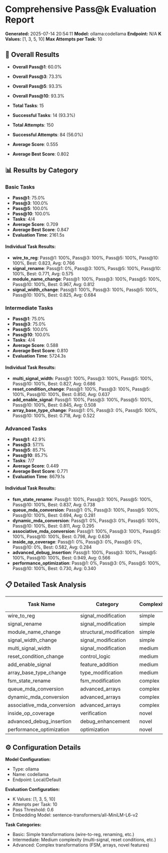 # Comprehensive Pass@k Evaluation Report

**Generated:** 2025-07-14 20:54:11
**Model:** ollama:codellama
**Endpoint:** N/A
**K Values:** [1, 3, 5, 10]
**Max Attempts per Task:** 10

## 🎯 Overall Results

- **Overall Pass@1**: 60.0%
- **Overall Pass@3**: 73.3%
- **Overall Pass@5**: 93.3%
- **Overall Pass@10**: 93.3%

- **Total Tasks**: 15
- **Successful Tasks**: 14 (93.3%)
- **Total Attempts**: 150
- **Successful Attempts**: 84 (56.0%)
- **Average Score**: 0.555
- **Average Best Score**: 0.802

## 📊 Results by Category

### Basic Tasks

- **Pass@1**: 75.0%
- **Pass@3**: 100.0%
- **Pass@5**: 100.0%
- **Pass@10**: 100.0%
- **Tasks**: 4/4
- **Average Score**: 0.709
- **Average Best Score**: 0.847
- **Evaluation Time**: 2161.5s

#### Individual Task Results:

- **wire_to_reg**: Pass@1: 100%, Pass@3: 100%, Pass@5: 100%, Pass@10: 100%, Best: 0.823, Avg: 0.766
- **signal_rename**: Pass@1: 0%, Pass@3: 100%, Pass@5: 100%, Pass@10: 100%, Best: 0.771, Avg: 0.575
- **module_name_change**: Pass@1: 100%, Pass@3: 100%, Pass@5: 100%, Pass@10: 100%, Best: 0.967, Avg: 0.812
- **signal_width_change**: Pass@1: 100%, Pass@3: 100%, Pass@5: 100%, Pass@10: 100%, Best: 0.825, Avg: 0.684

### Intermediate Tasks

- **Pass@1**: 75.0%
- **Pass@3**: 75.0%
- **Pass@5**: 100.0%
- **Pass@10**: 100.0%
- **Tasks**: 4/4
- **Average Score**: 0.588
- **Average Best Score**: 0.810
- **Evaluation Time**: 5724.3s

#### Individual Task Results:

- **multi_signal_width**: Pass@1: 100%, Pass@3: 100%, Pass@5: 100%, Pass@10: 100%, Best: 0.827, Avg: 0.686
- **reset_condition_change**: Pass@1: 100%, Pass@3: 100%, Pass@5: 100%, Pass@10: 100%, Best: 0.850, Avg: 0.637
- **add_enable_signal**: Pass@1: 100%, Pass@3: 100%, Pass@5: 100%, Pass@10: 100%, Best: 0.845, Avg: 0.508
- **array_base_type_change**: Pass@1: 0%, Pass@3: 0%, Pass@5: 100%, Pass@10: 100%, Best: 0.718, Avg: 0.522

### Advanced Tasks

- **Pass@1**: 42.9%
- **Pass@3**: 57.1%
- **Pass@5**: 85.7%
- **Pass@10**: 85.7%
- **Tasks**: 7/7
- **Average Score**: 0.449
- **Average Best Score**: 0.771
- **Evaluation Time**: 8679.1s

#### Individual Task Results:

- **fsm_state_rename**: Pass@1: 100%, Pass@3: 100%, Pass@5: 100%, Pass@10: 100%, Best: 0.837, Avg: 0.738
- **queue_mda_conversion**: Pass@1: 0%, Pass@3: 100%, Pass@5: 100%, Pass@10: 100%, Best: 0.694, Avg: 0.281
- **dynamic_mda_conversion**: Pass@1: 0%, Pass@3: 0%, Pass@5: 100%, Pass@10: 100%, Best: 0.811, Avg: 0.295
- **associative_mda_conversion**: Pass@1: 100%, Pass@3: 100%, Pass@5: 100%, Pass@10: 100%, Best: 0.798, Avg: 0.636
- **inside_op_coverage**: Pass@1: 0%, Pass@3: 0%, Pass@5: 0%, Pass@10: 0%, Best: 0.582, Avg: 0.284
- **advanced_debug_insertion**: Pass@1: 100%, Pass@3: 100%, Pass@5: 100%, Pass@10: 100%, Best: 0.949, Avg: 0.566
- **performance_optimization**: Pass@1: 0%, Pass@3: 0%, Pass@5: 100%, Pass@10: 100%, Best: 0.730, Avg: 0.340

## 📋 Detailed Task Analysis

| Task Name | Category | Complexity | Pass@1 | Pass@3 | Pass@5 | Pass@10 | Best Score | Avg Score |
|-----------|----------|------------|--------|--------|--------|---------|------------|-----------|
| wire_to_reg | signal_modification | simple | 100% | 100% | 100% | 100% | 0.823 | 0.766 |
| signal_rename | signal_modification | simple | 0% | 100% | 100% | 100% | 0.771 | 0.575 |
| module_name_change | structural_modification | simple | 100% | 100% | 100% | 100% | 0.967 | 0.812 |
| signal_width_change | signal_modification | simple | 100% | 100% | 100% | 100% | 0.825 | 0.684 |
| multi_signal_width | signal_modification | medium | 100% | 100% | 100% | 100% | 0.827 | 0.686 |
| reset_condition_change | control_logic | medium | 100% | 100% | 100% | 100% | 0.850 | 0.637 |
| add_enable_signal | feature_addition | medium | 100% | 100% | 100% | 100% | 0.845 | 0.508 |
| array_base_type_change | type_modification | medium | 0% | 0% | 100% | 100% | 0.718 | 0.522 |
| fsm_state_rename | fsm_modification | complex | 100% | 100% | 100% | 100% | 0.837 | 0.738 |
| queue_mda_conversion | advanced_arrays | complex | 0% | 100% | 100% | 100% | 0.694 | 0.281 |
| dynamic_mda_conversion | advanced_arrays | complex | 0% | 0% | 100% | 100% | 0.811 | 0.295 |
| associative_mda_conversion | advanced_arrays | complex | 100% | 100% | 100% | 100% | 0.798 | 0.636 |
| inside_op_coverage | verification | novel | 0% | 0% | 0% | 0% | 0.582 | 0.284 |
| advanced_debug_insertion | debug_enhancement | novel | 100% | 100% | 100% | 100% | 0.949 | 0.566 |
| performance_optimization | optimization | novel | 0% | 0% | 100% | 100% | 0.730 | 0.340 |


## ⚙️ Configuration Details

**Model Configuration:**
- Type: ollama
- Name: codellama
- Endpoint: Local/Default

**Evaluation Configuration:**
- K Values: [1, 3, 5, 10]
- Attempts per Task: 10
- Pass Threshold: 0.6
- Embedding Model: sentence-transformers/all-MiniLM-L6-v2

**Task Categories:**
- Basic: Simple transformations (wire-to-reg, renaming, etc.)
- Intermediate: Medium complexity (multi-signal, reset conditions, etc.)
- Advanced: Complex transformations (FSM, arrays, novel features)
